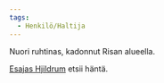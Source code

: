 ```yaml
---
tags:
  - Henkilö/Haltija
---
```


Nuori ruhtinas, kadonnut Risan alueella.

[Esajas Hjildrum](Esajas%20Hjildrum.md) etsii häntä.
